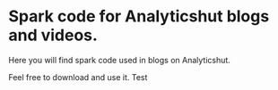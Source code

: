 # Spark code for Analyticshut blogs and videos.
Here you will find spark code used in blogs on Analyticshut.

Feel free to download and use it.
Test
